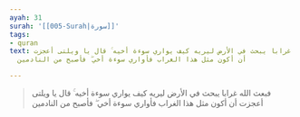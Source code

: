 ```yaml
---
ayah: 31
surah: '[[005-Surah|سورة]]'
tags:
- quran
text: فبعث الله غرابا يبحث في الأرض ليريه كيف يواري سوءة أخيه ۚ قال يا ويلتى أعجزت
  أن أكون مثل هذا الغراب فأواري سوءة أخي ۖ فأصبح من النادمين

---
```

> فبعث الله غرابا يبحث في الأرض ليريه كيف يواري سوءة أخيه ۚ قال يا ويلتى أعجزت أن أكون مثل هذا الغراب فأواري سوءة أخي ۖ فأصبح من النادمين
